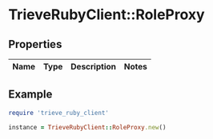 # TrieveRubyClient::RoleProxy

## Properties

| Name | Type | Description | Notes |
| ---- | ---- | ----------- | ----- |

## Example

```ruby
require 'trieve_ruby_client'

instance = TrieveRubyClient::RoleProxy.new()
```

